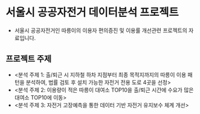 # 서울시 공공자전거 데이터분석 프로젝트
- 서울시 공공자전거인 따릉이의 이용자 편의증진 및 이용률 개선관련 프로젝트의 자료입니다.

## 프로젝트 주제
- <분석 주제 1: 출/퇴근 시 지하철 하차 지점부터 최종 목적지까지의 따릉이 이용 패턴을 분석하여, 법률 검토 후 설치 가능한 자전거 전용 도로 4곳을 선정>
- <분석 주제 2: 이용량이 적은 따릉이 대여소 TOP10을 출/퇴근 시간에 수요가 많은 대여소 TOP10에 이동>
- <분석 주제 3: 자전거 고장예측을 통한 데이터 기반 자전거 유지보수 체계 개선>
